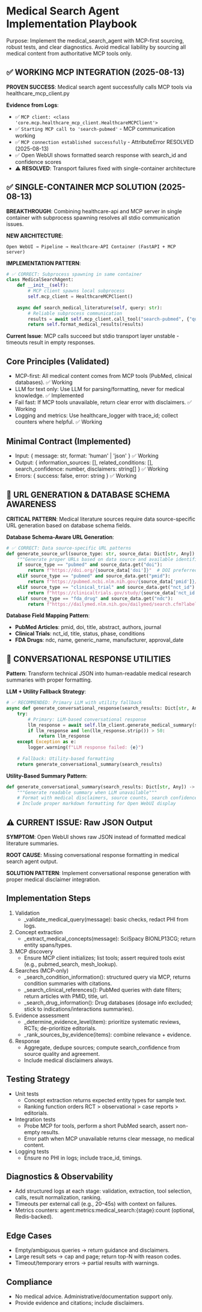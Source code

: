 # Medical Search Agent Implementation Playbook

Purpose: Implement the medical_search_agent with MCP-first sourcing, robust tests, and clear diagnostics. Avoid medical liability by sourcing all medical content from authoritative MCP tools only.

## ✅ WORKING MCP INTEGRATION (2025-08-13)

**PROVEN SUCCESS**: Medical search agent successfully calls MCP tools via healthcare_mcp_client.py

**Evidence from Logs**:
- ✅ `MCP client: <class 'core.mcp.healthcare_mcp_client.HealthcareMCPClient'>`
- ✅ `Starting MCP call to 'search-pubmed'` - MCP communication working
- ✅ `MCP connection established successfully` - AttributeError RESOLVED (2025-08-13)
- ✅ Open WebUI shows formatted search response with search_id and confidence scores
- ⚠️ **RESOLVED**: Transport failures fixed with single-container architecture

## ✅ SINGLE-CONTAINER MCP SOLUTION (2025-08-13)

**BREAKTHROUGH**: Combining healthcare-api and MCP server in single container with subprocess spawning resolves all stdio communication issues.

**NEW ARCHITECTURE**:
```
Open WebUI → Pipeline → Healthcare-API Container (FastAPI + MCP server) 
```

**IMPLEMENTATION PATTERN**:
```python
# ✅ CORRECT: Subprocess spawning in same container
class MedicalSearchAgent:
    def __init__(self):
        # MCP client spawns local subprocess
        self.mcp_client = HealthcareMCPClient()
    
    async def search_medical_literature(self, query: str):
        # Reliable subprocess communication
        results = await self.mcp_client.call_tool("search-pubmed", {"query": query})
        return self.format_medical_results(results)
```

**Current Issue**: MCP calls succeed but stdio transport layer unstable - timeouts result in empty responses.

## Core Principles (Validated)
- MCP-first: All medical content comes from MCP tools (PubMed, clinical databases). ✅ Working
- LLM for text only: Use LLM for parsing/formatting, never for medical knowledge. ✅ Implemented  
- Fail fast: If MCP tools unavailable, return clear error with disclaimers. ✅ Working
- Logging and metrics: Use healthcare_logger with trace_id; collect counters where helpful. ✅ Working

## Minimal Contract (Implemented)
- Input: { message: str, format: 'human' | 'json' } ✅ Working
- Output: { information_sources: [], related_conditions: [], search_confidence: number, disclaimers: string[] } ✅ Working
- Errors: { success: false, error: string } ✅ Working

## 🎯 URL GENERATION & DATABASE SCHEMA AWARENESS

**CRITICAL PATTERN**: Medical literature sources require data source-specific URL generation based on database schema fields.

**Database Schema-Aware URL Generation**:
```python
# ✅ CORRECT: Data source-specific URL patterns
def generate_source_url(source_type: str, source_data: Dict[str, Any]) -> str:
    """Generate proper URLs based on data source and available identifiers"""
    if source_type == "pubmed" and source_data.get("doi"):
        return f"https://doi.org/{source_data['doi']}"  # DOI preferred for journal articles
    elif source_type == "pubmed" and source_data.get("pmid"):
        return f"https://pubmed.ncbi.nlm.nih.gov/{source_data['pmid']}/"  # PubMed abstract fallback
    elif source_type == "clinical_trial" and source_data.get("nct_id"):
        return f"https://clinicaltrials.gov/study/{source_data['nct_id']}"
    elif source_type == "fda_drug" and source_data.get("ndc"):
        return f"https://dailymed.nlm.nih.gov/dailymed/search.cfm?labeltype=all&query={source_data['ndc']}"
```

**Database Field Mapping Pattern**:
- **PubMed Articles**: pmid, doi, title, abstract, authors, journal 
- **Clinical Trials**: nct_id, title, status, phase, conditions
- **FDA Drugs**: ndc, name, generic_name, manufacturer, approval_date

## 🔄 CONVERSATIONAL RESPONSE UTILITIES

**Pattern**: Transform technical JSON into human-readable medical research summaries with proper formatting.

**LLM + Utility Fallback Strategy**:
```python
# ✅ RECOMMENDED: Primary LLM with utility fallback
async def generate_conversational_response(search_results: Dict[str, Any]) -> str:
    try:
        # Primary: LLM-based conversational response
        llm_response = await self.llm_client.generate_medical_summary(search_results)
        if llm_response and len(llm_response.strip()) > 50:
            return llm_response
    except Exception as e:
        logger.warning(f"LLM response failed: {e}")
    
    # Fallback: Utility-based formatting
    return generate_conversational_summary(search_results)
```

**Utility-Based Summary Pattern**:
```python
def generate_conversational_summary(search_results: Dict[str, Any]) -> str:
    """Generate readable summary when LLM unavailable"""
    # Format with medical disclaimers, source counts, search confidence
    # Include proper markdown formatting for Open WebUI display
```

## ⚠️ CURRENT ISSUE: Raw JSON Output

**SYMPTOM**: Open WebUI shows raw JSON instead of formatted medical literature summaries.

**ROOT CAUSE**: Missing conversational response formatting in medical search agent output.

**SOLUTION PATTERN**: Implement conversational response generation with proper medical disclaimer integration.

## Implementation Steps
1. Validation
   - _validate_medical_query(message): basic checks, redact PHI from logs.
2. Concept extraction
   - _extract_medical_concepts(message): SciSpacy BIONLP13CG; return entity spans/types.
3. MCP discovery
   - Ensure MCP client initializes; list tools; assert required tools exist (e.g., pubmed_search, mesh_lookup).
4. Searches (MCP-only)
   - _search_condition_information(): structured query via MCP, returns condition summaries with citations.
   - _search_clinical_references(): PubMed queries with date filters; return articles with PMID, title, url.
   - _search_drug_information(): Drug databases (dosage info excluded; stick to indications/interactions summaries).
5. Evidence assessment
   - _determine_evidence_level(item): prioritize systematic reviews, RCTs; de-prioritize editorials.
   - _rank_sources_by_evidence(items): combine relevance + evidence.
6. Response
   - Aggregate, dedupe sources; compute search_confidence from source quality and agreement.
   - Include medical disclaimers always.

## Testing Strategy
- Unit tests
  - Concept extraction returns expected entity types for sample text.
  - Ranking function orders RCT > observational > case reports > editorials.
- Integration tests
  - Probe MCP for tools, perform a short PubMed search, assert non-empty results.
  - Error path when MCP unavailable returns clear message, no medical content.
- Logging tests
  - Ensure no PHI in logs; include trace_id, timings.

## Diagnostics & Observability
- Add structured logs at each stage: validation, extraction, tool selection, calls, result normalization, ranking.
- Timeouts per external call (e.g., 20–45s) with context on failures.
- Metrics counters: agent:metrics:medical_search:{stage}:count (optional, Redis-backed).

## Edge Cases
- Empty/ambiguous queries → return guidance and disclaimers.
- Large result sets → cap and page; return top-N with reason codes.
- Timeout/temporary errors → partial results with warnings.

## Compliance
- No medical advice. Administrative/documentation support only.
- Provide evidence and citations; include disclaimers.
